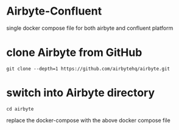 # Airbyte-Confluent

single docker compose file for both airbyte and confluent platform


# clone Airbyte from GitHub
`git clone --depth=1 https://github.com/airbytehq/airbyte.git`

# switch into Airbyte directory
`cd airbyte`

replace the docker-compose with the above docker compose file 


